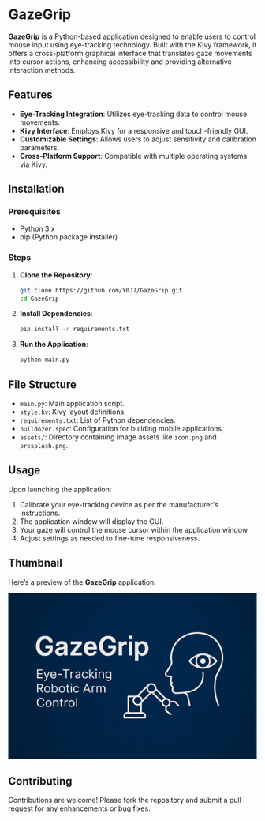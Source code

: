 
# GazeGrip

**GazeGrip** is a Python-based application designed to enable users to control mouse input using eye-tracking technology. Built with the Kivy framework, it offers a cross-platform graphical interface that translates gaze movements into cursor actions, enhancing accessibility and providing alternative interaction methods.

## Features

- **Eye-Tracking Integration**: Utilizes eye-tracking data to control mouse movements.
- **Kivy Interface**: Employs Kivy for a responsive and touch-friendly GUI.
- **Customizable Settings**: Allows users to adjust sensitivity and calibration parameters.
- **Cross-Platform Support**: Compatible with multiple operating systems via Kivy.

## Installation

### Prerequisites

- Python 3.x
- pip (Python package installer)

### Steps

1. **Clone the Repository**:
   ```bash
   git clone https://github.com/Y0J7/GazeGrip.git
   cd GazeGrip
   ```

2. **Install Dependencies**:
   ```bash
   pip install -r requirements.txt
   ```

3. **Run the Application**:
   ```bash
   python main.py
   ```

## File Structure

- `main.py`: Main application script.
- `style.kv`: Kivy layout definitions.
- `requirements.txt`: List of Python dependencies.
- `buildozer.spec`: Configuration for building mobile applications.
- `assets/`: Directory containing image assets like `icon.png` and `presplash.png`.

## Usage

Upon launching the application:

1. Calibrate your eye-tracking device as per the manufacturer's instructions.
2. The application window will display the GUI.
3. Your gaze will control the mouse cursor within the application window.
4. Adjust settings as needed to fine-tune responsiveness.

## Thumbnail

Here’s a preview of the **GazeGrip** application:

![GazeGrip Thumbnail](./assets/images/thumbnail.png)

## Contributing

Contributions are welcome! Please fork the repository and submit a pull request for any enhancements or bug fixes.
